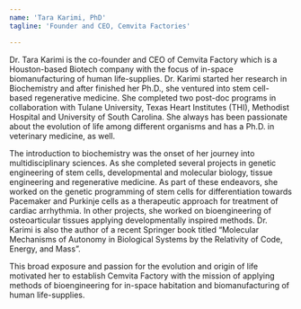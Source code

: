 ```yaml
---
name: 'Tara Karimi, PhD'
tagline: 'Founder and CEO, Cemvita Factories'

---
```


Dr. Tara Karimi is the co-founder and CEO of Cemvita Factory which is a Houston-based
Biotech company with the focus of in-space biomanufacturing of human life-supplies. Dr. Karimi
started her research in Biochemistry and after finished her Ph.D., she ventured into stem cell-
based regenerative medicine. She completed two post-doc programs in collaboration with
Tulane University, Texas Heart Institutes (THI), Methodist Hospital and University of South
Carolina. She always has been passionate about the evolution of life among different organisms
and has a Ph.D. in veterinary medicine, as well.  

The introduction to biochemistry was the onset of her journey into multidisciplinary sciences. As
she completed several projects in genetic engineering of stem cells, developmental and
molecular biology, tissue engineering and regenerative medicine. As part of these endeavors,
she worked on the genetic programming of stem cells for differentiation towards Pacemaker and
Purkinje cells as a therapeutic approach for treatment of cardiac arrhythmia. In other projects,
she worked on bioengineering of osteoarticular tissues applying developmentally inspired
methods. Dr. Karimi is also the author of a recent Springer book titled “Molecular Mechanisms
of Autonomy in Biological Systems by the Relativity of Code, Energy, and Mass”.

This broad exposure and passion for the evolution and origin of life motivated her to establish
Cemvita Factory with the mission of applying methods of bioengineering for in-space habitation
and biomanufacturing of human life-supplies.
